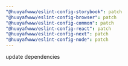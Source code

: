 ```yaml
---
"@huuyafwww/eslint-config-storybook": patch
"@huuyafwww/eslint-config-browser": patch
"@huuyafwww/eslint-config-common": patch
"@huuyafwww/eslint-config-react": patch
"@huuyafwww/eslint-config-next": patch
"@huuyafwww/eslint-config-node": patch
---
```


update dependencies
